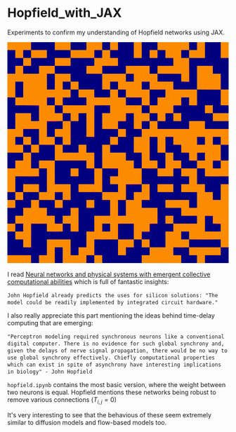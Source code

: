 # Hopfield_with_JAX

Experiments to confirm my understanding of Hopfield networks using JAX. 

![](out.gif)

I read [Neural networks and physical systems with emergent collective computational abilities](https://www.pnas.org/doi/epdf/10.1073/pnas.79.8.2554) which is full of fantastic insights:

    John Hopfield already predicts the uses for silicon solutions: "The model could be readily implemented by integrated circuit hardware."

I also really appreciate this part mentioning the ideas behind time-delay computing that are emerging:

    "Perceptron modeling required synchronous neurons like a conventional digital computer. There is no evidence for such global synchrony and, given the delays of nerve signal propagation, there would be no way to use global synchrony effectively. Chiefly computational properties which can exist in spite of asynchrony have interesting implications in biology" - John Hopfield

`hopfield.ipynb` contains the most basic version, where the weight between two neurons is equal. Hopfield mentions these networks being robust to remove various connections $(T_{i,j} = 0)$

It's very interesting to see that the behavious of these seem extremely similar to diffusion models and flow-based models too.
